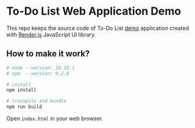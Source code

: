 # To-Do List Web Application Demo
This repo keeps the source code of To-Do List [demo](https://kris.kofler.work/#demo-application-built-with-renderjs) application created with [Render.js](https://github.com/userkris/Render.js) JavaScript UI library.

## How to make it work?
```bash
# node --version: 18.19.1
# npm  --version: 9.2.0

# install
npm install

# transpile and bundle
npm run build
```

Open `index.html` in your web browser.
